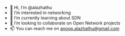 - 👋 Hi, I’m @alazhathu
- 👀 I’m interested in networking
- 🌱 I’m currently learning about SDN
- 💞️ I’m looking to collaborate on Open Network projects
- 📫 You can reach me on anoop.alazhathu@gmail.com

<!---
alazhathu/alazhathu is a ✨ special ✨ repository because its `README.md` (this file) appears on your GitHub profile.
You can click the Preview link to take a look at your changes.
--->
